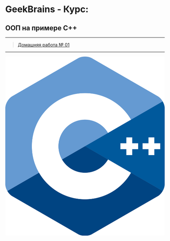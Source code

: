 # GeekBrains - Курс:
## ООП на примере C++
-------------------------------
> [Домашняя работа № 01](Homework_01)

-------------------------------
![Screenshot](CPP_Logo.png "ООП на примере C++")

